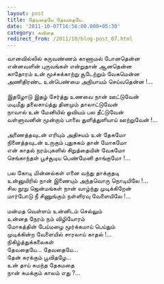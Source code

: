 ```yaml
---
layout: post
title: தேவதையே தேவதையே.
date: '2011-10-07T16:56:00.000+05:30'
category: கவிதை
redirect_from: /2011/10/blog-post_07.html
---
```


வானவில்லில் கருவண்ணம் காணாமல் போனதென்ன<br />
என்னவளின் புருவங்கள் என்றுதான் ஆனதென்ன<br />
காதோரம் உன் மூச்சுக்காற்று சூடேற்றும் வேகமென்ன<br />
அணிதிரண்ட உன்பெண்மை அநியாயம் செய்வதென்ன !...<br />
<br />
இதழோடு இதழ் சேர்த்து உணவை நான் ஊட்டுவேன்<br />
மடிமீது தலைசாய்த்து தினமும் தாலாட்டுவேன்<br />
நாவால் உன் மேனியில் ஓவியம் பல தீட்டுவேன்<br />
வள்ளுவனின் மூன்றாம் பாலை துளித்துளியாய் ஊற்றுவேன் !...<br />
<br />
அணைத்தவுடன் எரியும் அதிசயம் உன் தேகமோ<br />
நினைத்தவுடன் உருகும் புதுசுகம் தான் மோகமோ<br />
என் காதல் நரம்புகளில் சிறுத்தையின் வேகமோ<br />
செங்காந்தள் பூச்சூடிய பெண்மேனி தாங்குமோ !...<br />
<br />
பல கோடி மின்னல்கள் எனை வந்து தாக்குதடி<br />
உன்னுயிரில் நான் இணையும் அந்தவொரு நொடியிலே !...<br />
சில நூறு ஜென்மங்கள் நான் வாழ்ந்து முடிக்கிறேன்<br />
மார்போடு நீ சிணுங்கும் நள்ளிரவு வேளையிலே !...<br />
<br />
மன்மத வெள்ளம் உன்னிடம் செல்லும்<br />
உன்னத நேரம் நம் விழியோரம்<br />
மோகத்தின் பேய்மழை மூர்க்கமாய் பெய்தும்<br />
முடிக்கின்ற வேளையில் சாரலாய் காதல் !...<br />நிகிழ்த்துக்கலைகள்
<br />
தேவதையே... தேவதையே...<br />
தேன் சுரக்கும் பூவிதழே...<br />
உன் தாய் சுமந்த தேகமதை<br />
நான் சுமக்கும் காலம் எது ?...<br />
<br />